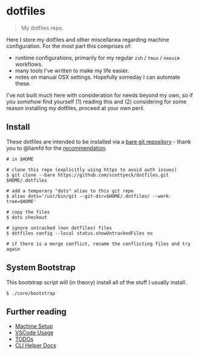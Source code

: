 # dotfiles

> My dotfiles repo.

Here I store my dotfiles and other miscellanea regarding machine configuration. For the most part this comprises of: 

* runtime configurations, primarily for my regular `zsh` / `tmux` / `neovim` workflows.
* many tools I've written to make my life easier.
* notes on manual OSX settings. Hopefully someday I can automate these.

I've not built much here with consideration for needs beyond my own, so if you _somehow_ find yourself (1) reading this and (2) considering for some reason installing my dotfiles, proceed at your own peril.

## Install

These dotfiles are intended to be installed via a [bare git repository](https://www.atlassian.com/git/tutorials/dotfiles) - thank you to @liamfd for the [recommendation](https://github.com/liamfd/dotfiles/blob/master/README_DOTFILES.md).

```
# in $HOME

# clone this repo (explicitly using https to avoid auth issues)
$ git clone --bare https://github.com/scottyeck/dotfiles.git $HOME/.dotfiles

# add a temporary "dots" alias to this git repo
$ alias dots='/usr/bin/git --git-dir=$HOME/.dotfiles/ --work-tree=$HOME'

# copy the files
$ dots checkout

# ignore untracked (non dotfiles) files
$ dotfiles config --local status.showUntrackedFiles no

# if there is a merge conflict, rename the conflicting files and try again
```

## System Bootstrap

This bootstrap script will (in theory) install all of the stuff I usually install.

```
$ ./core/bootstrap
```

## Further reading

- [Machine Setup](./core/docs/machine-setup.md)
- [VSCode Usage](./core/docs/vscode-usage.md)
- [TODOs](./core/docs/todo.md)
- [CLI Helper Docs](./core/docs/readme)
